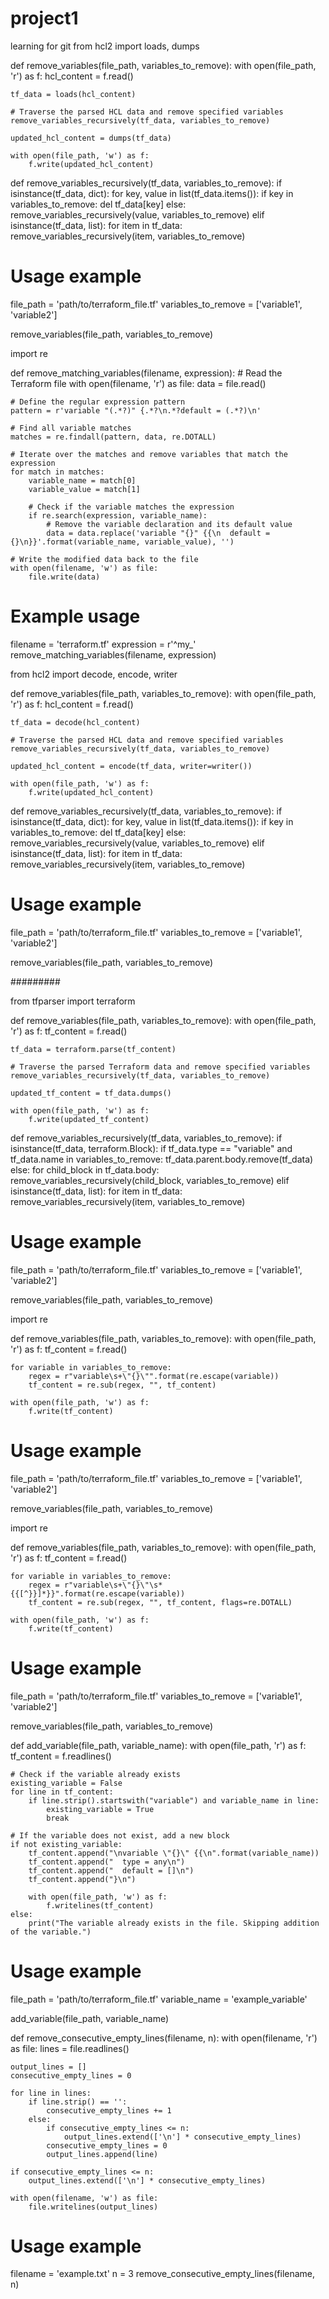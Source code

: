 # project1
learning for git 
from hcl2 import loads, dumps

def remove_variables(file_path, variables_to_remove):
    with open(file_path, 'r') as f:
        hcl_content = f.read()

    tf_data = loads(hcl_content)

    # Traverse the parsed HCL data and remove specified variables
    remove_variables_recursively(tf_data, variables_to_remove)

    updated_hcl_content = dumps(tf_data)

    with open(file_path, 'w') as f:
        f.write(updated_hcl_content)

def remove_variables_recursively(tf_data, variables_to_remove):
    if isinstance(tf_data, dict):
        for key, value in list(tf_data.items()):
            if key in variables_to_remove:
                del tf_data[key]
            else:
                remove_variables_recursively(value, variables_to_remove)
    elif isinstance(tf_data, list):
        for item in tf_data:
            remove_variables_recursively(item, variables_to_remove)

# Usage example
file_path = 'path/to/terraform_file.tf'
variables_to_remove = ['variable1', 'variable2']

remove_variables(file_path, variables_to_remove)




import re

def remove_matching_variables(filename, expression):
    # Read the Terraform file
    with open(filename, 'r') as file:
        data = file.read()

    # Define the regular expression pattern
    pattern = r'variable "(.*?)" {.*?\n.*?default = (.*?)\n'

    # Find all variable matches
    matches = re.findall(pattern, data, re.DOTALL)

    # Iterate over the matches and remove variables that match the expression
    for match in matches:
        variable_name = match[0]
        variable_value = match[1]

        # Check if the variable matches the expression
        if re.search(expression, variable_name):
            # Remove the variable declaration and its default value
            data = data.replace('variable "{}" {{\n  default = {}\n}}'.format(variable_name, variable_value), '')

    # Write the modified data back to the file
    with open(filename, 'w') as file:
        file.write(data)

# Example usage
filename = 'terraform.tf'
expression = r'^my_'
remove_matching_variables(filename, expression)




from hcl2 import decode, encode, writer

def remove_variables(file_path, variables_to_remove):
    with open(file_path, 'r') as f:
        hcl_content = f.read()

    tf_data = decode(hcl_content)

    # Traverse the parsed HCL data and remove specified variables
    remove_variables_recursively(tf_data, variables_to_remove)

    updated_hcl_content = encode(tf_data, writer=writer())

    with open(file_path, 'w') as f:
        f.write(updated_hcl_content)

def remove_variables_recursively(tf_data, variables_to_remove):
    if isinstance(tf_data, dict):
        for key, value in list(tf_data.items()):
            if key in variables_to_remove:
                del tf_data[key]
            else:
                remove_variables_recursively(value, variables_to_remove)
    elif isinstance(tf_data, list):
        for item in tf_data:
            remove_variables_recursively(item, variables_to_remove)

# Usage example
file_path = 'path/to/terraform_file.tf'
variables_to_remove = ['variable1', 'variable2']

remove_variables(file_path, variables_to_remove)





#########

from tfparser import terraform

def remove_variables(file_path, variables_to_remove):
    with open(file_path, 'r') as f:
        tf_content = f.read()

    tf_data = terraform.parse(tf_content)

    # Traverse the parsed Terraform data and remove specified variables
    remove_variables_recursively(tf_data, variables_to_remove)

    updated_tf_content = tf_data.dumps()

    with open(file_path, 'w') as f:
        f.write(updated_tf_content)

def remove_variables_recursively(tf_data, variables_to_remove):
    if isinstance(tf_data, terraform.Block):
        if tf_data.type == "variable" and tf_data.name in variables_to_remove:
            tf_data.parent.body.remove(tf_data)
        else:
            for child_block in tf_data.body:
                remove_variables_recursively(child_block, variables_to_remove)
    elif isinstance(tf_data, list):
        for item in tf_data:
            remove_variables_recursively(item, variables_to_remove)

# Usage example
file_path = 'path/to/terraform_file.tf'
variables_to_remove = ['variable1', 'variable2']

remove_variables(file_path, variables_to_remove)




import re

def remove_variables(file_path, variables_to_remove):
    with open(file_path, 'r') as f:
        tf_content = f.read()

    for variable in variables_to_remove:
        regex = r"variable\s+\"{}\"".format(re.escape(variable))
        tf_content = re.sub(regex, "", tf_content)

    with open(file_path, 'w') as f:
        f.write(tf_content)

# Usage example
file_path = 'path/to/terraform_file.tf'
variables_to_remove = ['variable1', 'variable2']

remove_variables(file_path, variables_to_remove)


import re

def remove_variables(file_path, variables_to_remove):
    with open(file_path, 'r') as f:
        tf_content = f.read()

    for variable in variables_to_remove:
        regex = r"variable\s+\"{}\"\s*{{[^}}]*}}".format(re.escape(variable))
        tf_content = re.sub(regex, "", tf_content, flags=re.DOTALL)

    with open(file_path, 'w') as f:
        f.write(tf_content)

# Usage example
file_path = 'path/to/terraform_file.tf'
variables_to_remove = ['variable1', 'variable2']

remove_variables(file_path, variables_to_remove)



def add_variable(file_path, variable_name):
    with open(file_path, 'r') as f:
        tf_content = f.readlines()

    # Check if the variable already exists
    existing_variable = False
    for line in tf_content:
        if line.strip().startswith("variable") and variable_name in line:
            existing_variable = True
            break

    # If the variable does not exist, add a new block
    if not existing_variable:
        tf_content.append("\nvariable \"{}\" {{\n".format(variable_name))
        tf_content.append("  type = any\n")
        tf_content.append("  default = []\n")
        tf_content.append("}\n")

        with open(file_path, 'w') as f:
            f.writelines(tf_content)
    else:
        print("The variable already exists in the file. Skipping addition of the variable.")

# Usage example
file_path = 'path/to/terraform_file.tf'
variable_name = 'example_variable'

add_variable(file_path, variable_name)



def remove_consecutive_empty_lines(filename, n):
    with open(filename, 'r') as file:
        lines = file.readlines()

    output_lines = []
    consecutive_empty_lines = 0

    for line in lines:
        if line.strip() == '':
            consecutive_empty_lines += 1
        else:
            if consecutive_empty_lines <= n:
                output_lines.extend(['\n'] * consecutive_empty_lines)
            consecutive_empty_lines = 0
            output_lines.append(line)

    if consecutive_empty_lines <= n:
        output_lines.extend(['\n'] * consecutive_empty_lines)

    with open(filename, 'w') as file:
        file.writelines(output_lines)

# Usage example
filename = 'example.txt'
n = 3
remove_consecutive_empty_lines(filename, n)






